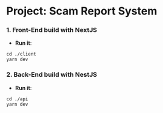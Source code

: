 # Project: Scam Report System
### 1. Front-End build with NextJS
   * **Run it**:
```
cd ./client
yarn dev
```
### 2. Back-End build with NestJS
   * **Run it**:
```
cd ./api
yarn dev
```
